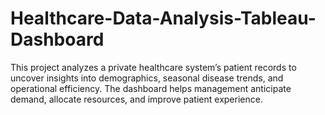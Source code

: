 # Healthcare-Data-Analysis-Tableau-Dashboard
This project analyzes a private healthcare system’s patient records to uncover insights into demographics, seasonal disease trends, and operational efficiency. The dashboard helps management anticipate demand, allocate resources, and improve patient experience.
